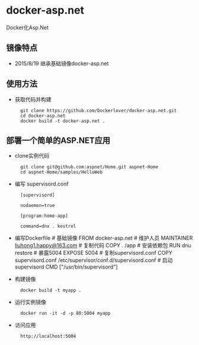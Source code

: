 # docker-asp.net

Docker化Asp.Net

## 镜像特点

- 2015/8/19 继承基础镜像docker-asp.net

## 使用方法

- 获取代码并构建

        git clone https://github.com/Dockerlover/docker-asp.net.git
        cd docker-asp.net
        docker build -t docker-asp.net .

## 部署一个简单的ASP.NET应用

- clone实例代码

        git clone git@github.com:aspnet/Home.git aspnet-Home
        cd aspnet-Home/samples/HelloWeb

- 编写 supervisord.conf

        [supervisord]
        
        nodaemon=true
        
        [program:home-app]
        
        command=dnx . kestrel

- 编写Dockerfile
        # 基础镜像
        FROM docker-asp.net
        # 维护人员
        MAINTAINER  liuhong1.happy@163.com
        # 复制代码
        COPY . /app
        # 安装依赖包
        RUN dnu restore
        # 暴露5004
        EXPOSE 5004
        # 复制supervisord.conf
        COPY supervisord.conf /etc/supervisor/conf.d/supervisord.conf
        # 启动supervisord
        CMD ["/usr/bin/supervisord"]

- 构建镜像

        docker build -t myapp .

- 运行实例镜像

        docker run -it -d -p 80:5004 myapp

- 访问应用

        http://localhost:5004
